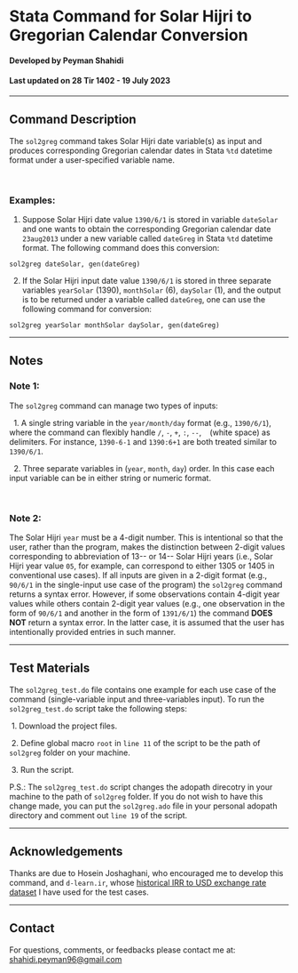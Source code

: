 # Stata Command for Solar Hijri to Gregorian Calendar Conversion
#### Developed by Peyman Shahidi
#### Last updated on 28 Tir 1402 - 19 July 2023

*******************************************************************************
## Command Description
The `sol2greg` command takes Solar Hijri date variable(s) as input and produces corresponding Gregorian calendar dates in Stata `%td` datetime format under a user-specified variable name.

<br>

### Examples:
1. Suppose Solar Hijri date value `1390/6/1` is stored in variable `dateSolar` and one wants to obtain the corresponding Gregorian calendar date `23aug2013` under a new variable called `dateGreg` in Stata `%td` datetime format. The following command does this conversion:
```
sol2greg dateSolar, gen(dateGreg)
```
2. If the Solar Hijri input date value `1390/6/1` is stored in three separate variables `yearSolar` (1390), `monthSolar` (6), `daySolar` (1), and the output is to be returned under a variable called `dateGreg`, one can use the following command for conversion:
```
sol2greg yearSolar monthSolar daySolar, gen(dateGreg)
```
*******************************************************************************
## Notes

### Note 1: 
The `sol2greg` command can manage two types of inputs:

&nbsp; 1. A single string variable in the `year/month/day` format (e.g., `1390/6/1`), where the command can flexibly handle `/`, `-`, `+`, `:`,  `--`, <code>&nbsp;</code> (white space) as delimiters. For instance, `1390-6-1` and `1390:6+1` are both treated similar to `1390/6/1`.

&nbsp; 2. Three separate variables in (`year`, `month`, `day`) order. In this case each input variable can be in either string or numeric format.

<br>

### Note 2:
The Solar Hijri `year` must be a 4-digit number. This is intentional so that the user, rather than the program, makes the distinction between 2-digit values corresponding to abbreviation of 13-- or 14-- Solar Hijri years (i.e., Solar Hijri year value `05`, for example, can correspond to either 1305 or 1405 in conventional use cases). If all inputs are given in a 2-digit format (e.g., `90/6/1` in the single-input use case of the program) the `sol2greg` command returns a syntax error. However, if some observations contain 4-digit year values while others contain 2-digit year values (e.g., one observation in the form of `90/6/1` and another in the form of `1391/6/1`) the command **DOES NOT** return a syntax error. In the latter case, it is assumed that the user has intentionally provided entries in such manner.


*******************************************************************************
## Test Materials 
The `sol2greg_test.do` file contains one example for each use case of the command (single-variable input and three-variables input). To run the `sol2greg_test.do` script take the following steps:

&nbsp;1. Download the project files.

&nbsp;2. Define global macro `root` in `line 11` of the script to be the path of `sol2greg` folder on your machine.

&nbsp;3. Run the script.

P.S.: The `sol2greg_test.do` script changes the adopath direcotry in your machine to the path of `sol2greg` folder. If you do not wish to have this change made, you can put the `sol2greg.ado` file in your personal adopath directory and comment out `line 19` of the script.


*******************************************************************************
## Acknowledgements
Thanks are due to Hosein Joshaghani, who encouraged me to develop this command, and `d-learn.ir`, whose [historical IRR to USD exchange rate dataset](https://d-learn.ir/p/usd-price/) I have used for the test cases.


*******************************************************************************
## Contact
For questions, comments, or feedbacks please contact me at: shahidi.peyman96@gmail.com